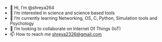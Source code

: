 - 👋 Hi, I’m @shreya264
- 👀 I’m interested in science and science based tools
- 🌱 I’m currently learning Networking, OS, C, Python, Simulation tools and Psychology
- 💞️ I’m looking to collaborate on Internet Of Things (IoT)
- 📫 How to reach me shreya2326@gmail.com

<!---
shreya264/shreya264 is a ✨ special ✨ repository because its `README.md` (this file) appears on your GitHub profile.
You can click the Preview link to take a look at your changes.
--->
